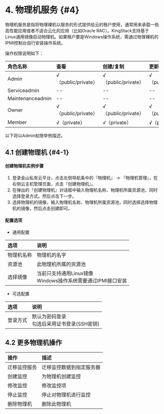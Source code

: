 # 4. 物理机服务 {#4}

物理机服务是指将物理裸机以服务的形式提供给云的租户使用，通常用来承载一些高性能应用或者不适合云化的应用（比如Oracle RAC）。KingStack支持基于Linux通用镜像启动物理机。如果租户要是Windows操作系统，需通过物理裸机的IPMI控制台自行安装操作系统。

操作权限说明如下：

| 角色名称 | 查看 | 创建/复制 | 更新 | 删除 | 
| :--- | :--- | :--- | :--- | :--- |
| Admin | √（public/private） | √（public/private） | √（public/private） | √（public/private） |
| Serviceadmin | -- | -- | -- | -- |
| Maintenanceadmin | -- | -- | -- | -- |
| Owner | √（public/private） | √（public/private） | √（public/private） | √（public/private） |
| Member | √（private） | √（private） | √（private） | √（private） |

以下将以Admin权限举例描述。

## 4.1 创建物理机 {#4-1}

#### 创建物理机实例步骤

1. 登录金山私有云平台，点击左侧导航条中的『物理机』 -> 『物理机管理』，在右侧云主机管理页面，点击『创建物理机』。
2. 在弹出的『创建物理机』对话框中输入物理机名称、物理机所属资源池，同时选择登录方式。然后点击下一步。
3. 选择物理机的镜像，输入物理机名称、物理机所属资源池，同时选择选择物理机的镜像，然后点击创建即可。

#### 配置选项

- 通用配置

| 选项 | 说明 |
| :--- | :--- |
| 物理机名称 | 物理机的名字 |
| 资源池 | 此物理机所属的资源池 |
| 选择镜像 | 当前只支持通用Linux镜像<br/>Windows操作系统需要通过IPMI接口安装 |

- 可选配置

| 选项 | 说明 |
| :--- | :--- |
| 登录方式 | 默认为密码登录<br/>勾选后采用证书登录(SSH密钥) |

## 4.2 更多物理机操作

| 操作 | 描述 |
| :--- | :--- |
| 迁移监控服务 |迁移监控数据到指定服务器|
| 创建监控 | 为物理机创建监控 |
| 修改监控 | 修改监控项 |
| 停止监控 | 停止对物理机进行监控 |
| 删除物理机 | 删除此物理机 |





































































































































































































































































































































































































































